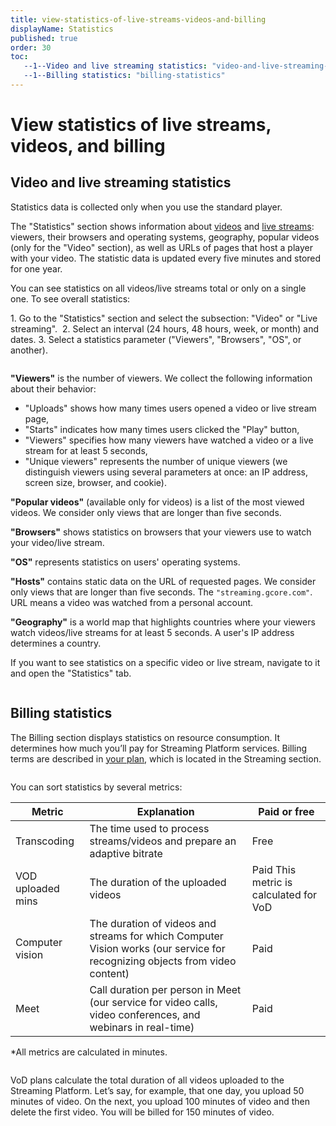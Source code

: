 ```yaml
---
title: view-statistics-of-live-streams-videos-and-billing
displayName: Statistics
published: true
order: 30
toc:
   --1--Video and live streaming statistics: "video-and-live-streaming-statistics"
   --1--Billing statistics: "billing-statistics"
---
```

# View statistics of live streams, videos, and billing  
  
## Video and live streaming statistics  

Statistics data is collected only when you use the standard player.  

The "Statistics" section shows information about <a href="https://streaming.gcore.com/video/list" target="_blank">videos</a> and <a href="https://streaming.gcore.com/streaming/list" target="_blank">live streams</a>: viewers, their browsers and operating systems, geography, popular videos (only for the "Video" section), as well as URLs of pages that host a player with your video. The statistic data is updated every five minutes and stored for one year. 

You can see statistics on all videos/live streams total or only on a single one. To see overall statistics: 

1\.  Go to the "Statistics" section and select the subsection: "Video" or "Live streaming". 
2\.  Select an interval (24 hours, 48 hours, week, or month) and dates.
3\.  Select a statistics parameter ("Viewers", "Browsers", "OS", or another).

<img src="https://support.gcore.com/hc/article_attachments/5523144673425/image_1307.png" alt="">

**"Viewers"** is the number of viewers. We collect the following information about their behavior:  

- "Uploads" shows how many times users opened a video or live stream page,  
- "Starts" indicates how many times users clicked the "Play" button, 
- "Viewers" specifies how many viewers have watched a video or a live stream for at least 5 seconds,
- "Unique viewers" represents the number of unique viewers (we distinguish viewers using several parameters at once: an IP address, screen size, browser, and cookie). 

**"Popular videos"** (available only for videos) is a list of the most viewed videos. We consider only views that are longer than five seconds. 

**"Browsers"** shows statistics on browsers that your viewers use to watch your video/live stream.  

**"OS"** represents statistics on users' operating systems. 

**"Hosts"** contains static data on the URL of requested pages. We consider only views that are longer than five seconds. The ```"streaming.gcore.com"```. URL means a video was watched from a personal account.  

**"Geography"** is a world map that highlights countries where your viewers watch videos/live streams for at least 5 seconds. A user's IP address determines a country. 

If you want to see statistics on a specific video or live stream, navigate to it and open the "Statistics" tab.  
  
<img src="https://support.gcore.com/hc/article_attachments/5523984661521/____________2_.gif" alt="">

## Billing statistics  

The Billing section displays statistics on resource consumption. It determines how much you’ll pay for Streaming Platform services. Billing terms are described in <a href="https://accounts.gcore.com/billing/services" target="_blank">your plan</a>, which is located in the Streaming section.

<img src="https://support.gcore.com/hc/article_attachments/10599562362129" alt="">

You can sort statistics by several metrics:

| Metric            | Explanation                                                                                                                 | Paid or free                           |
|-------------------|-----------------------------------------------------------------------------------------------------------------------------|----------------------------------------|
| Transcoding       | The time used to process streams/videos and prepare an adaptive bitrate                                                     | Free                                   |
| VOD uploaded mins | The duration of the uploaded videos                                                                                         | Paid This metric is calculated for VoD |
| Computer vision   | The duration of videos and streams for which Computer Vision works (our service for recognizing objects from video content) | Paid                                   |
| Meet              | Call duration per person in Meet (our service for video calls, video conferences, and webinars in real-time)                | Paid                                   |


*All metrics are calculated in minutes.

<img src="https://support.gcore.com/hc/article_attachments/10599503863057" alt="">

VoD plans calculate the total duration of all videos uploaded to the Streaming Platform. Let’s say, for example, that one day, you upload 50 minutes of video. On the next, you upload 100 minutes of video and then delete the first video. You will be billed for 150 minutes of video.
